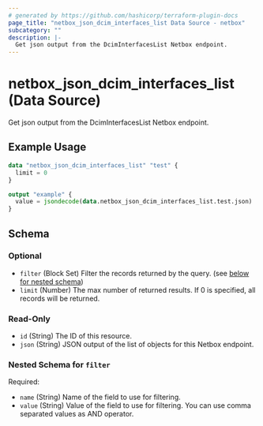 ```yaml
---
# generated by https://github.com/hashicorp/terraform-plugin-docs
page_title: "netbox_json_dcim_interfaces_list Data Source - netbox"
subcategory: ""
description: |-
  Get json output from the DcimInterfacesList Netbox endpoint.
---
```


# netbox_json_dcim_interfaces_list (Data Source)

Get json output from the DcimInterfacesList Netbox endpoint.

## Example Usage

```terraform
data "netbox_json_dcim_interfaces_list" "test" {
  limit = 0
}

output "example" {
  value = jsondecode(data.netbox_json_dcim_interfaces_list.test.json)
}
```

<!-- schema generated by tfplugindocs -->
## Schema

### Optional

- `filter` (Block Set) Filter the records returned by the query. (see [below for nested schema](#nestedblock--filter))
- `limit` (Number) The max number of returned results. If 0 is specified, all records will be returned.

### Read-Only

- `id` (String) The ID of this resource.
- `json` (String) JSON output of the list of objects for this Netbox endpoint.

<a id="nestedblock--filter"></a>
### Nested Schema for `filter`

Required:

- `name` (String) Name of the field to use for filtering.
- `value` (String) Value of the field to use for filtering. You can use comma separated values as AND operator.
